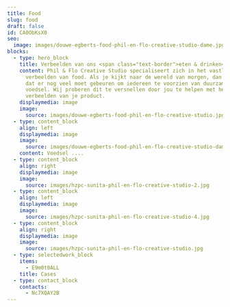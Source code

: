 ```yaml
---
title: Food
slug: food
draft: false
id: CA0ObKsX0
seo:
  image: images/douwe-egberts-food-phil-en-flo-creative-studio-dame.jpg
blocks:
  - type: hero_block
    title: Verbeelden van ons <span class="text-border">eten & drinken</span>
    content: Phil & Flo Creative Studio specialiseert zich in het vastleggen en
      verbeelden van food. Als je kijkt naar de wereld van morgen, dan zie je
      dat er nog veel moet gebeuren om iedereen te voorzien van duurzame
      voedsel. Wij proberen dit te versnellen door jou te helpen met het
      verbeelden van je product.
    displaymedia: image
    image:
      source: images/douwe-egberts-food-phil-en-flo-creative-studio.jpg
  - type: content_block
    align: left
    displaymedia: image
    image:
      source: images/douwe-egberts-food-phil-en-flo-creative-studio-dame.jpg
    content: Voedsel ....
  - type: content_block
    align: right
    displaymedia: image
    image:
      source: images/hzpc-sunita-phil-en-flo-creative-studio-2.jpg
  - type: content_block
    align: left
    displaymedia: image
    image:
      source: images/hzpc-sunita-phil-en-flo-creative-studio-4.jpg
  - type: content_block
    align: right
    displaymedia: image
    image:
      source: images/hzpc-sunita-phil-en-flo-creative-studio.jpg
  - type: selectedwork_block
    items:
      - E9m0t0ALL
    title: Cases
  - type: contact_block
    contacts:
      - Nc7XQAY2B
---
```

